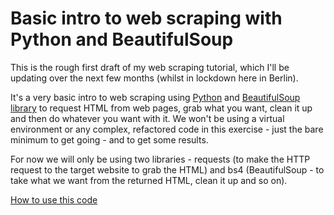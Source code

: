 # Basic intro to web scraping with Python and BeautifulSoup

This is the rough first draft of my web scraping tutorial, which I'll be updating over the next few months (whilst in lockdown here in Berlin).

It's a very basic intro to web scraping using [Python](https://www.python.org/) and [BeautifulSoup library](https://www.crummy.com/software/BeautifulSoup/bs4/doc/) to request HTML from web pages, grab what you want, clean it up and then do whatever you want with it. We won't be using a virtual environment or any complex, refactored code in this exercise - just the bare minimum to get going - and to get some results.

For now we will only be using two libraries - requests (to make the HTTP request to the target website to grab the HTML) and bs4 (BeautifulSoup - to take what we want from the returned HTML, clean it up and so on).


[How to use this code](https://github.com/jdm79/basic-bs4/blob/main/1-web-scraping-intro.md)